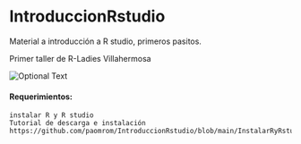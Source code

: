 # IntroduccionRstudio
Material a introducción a R studio, primeros pasitos.

Primer taller de R-Ladies Villahermosa




![Optional Text](https://scontent.fmex1-1.fna.fbcdn.net/v/t39.30808-6/289269814_185351747172208_8512545930730735239_n.jpg?_nc_cat=110&ccb=1-7&_nc_sid=730e14&_nc_eui2=AeExNunmxqNPnGqzozMtZrnF3P6dKYeomBTc_p0ph6iYFCPeeZJ42QTfmPO_PaVv1lgVjq9_ChnjjBRfS-VI3yNF&_nc_ohc=InShXUWq4UgAX_PQ4Ke&_nc_ht=scontent.fmex1-1.fna&oh=00_AT9qaflAERUx8Svs6yfggJLTSIZCt7Hv6d7iDImsxKgI1g&oe=62B9FB97 )

#### Requerimientos:
```
instalar R y R studio
Tutorial de descarga e instalación
https://github.com/paomrom/IntroduccionRstudio/blob/main/InstalarRyRstudio.pdf
```

